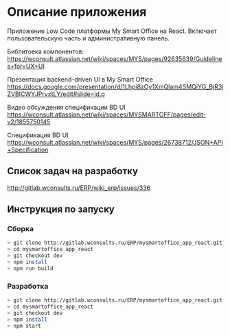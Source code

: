 # Описание приложения

Приложение Low Code платформы My Smart Office на React. Включает пользовательскую часть и административную панель.

Библитоека компонентов:
<https://wconsult.atlassian.net/wiki/spaces/MYS/pages/92635639/Guidelines+for+UX+UI>

Презентация backend-driven UI в My Smart Office
<https://docs.google.com/presentation/d/1Lhpi8zOy1XmQlam4SMQiYG_BjR3jZVBICWYJPrvxtLY/edit#slide=id.p>

Видео обсуждения спецификации BD UI
<https://wconsult.atlassian.net/wiki/spaces/MYSMARTOFF/pages/edit-v2/1855750145>

Спецификация BD UI
<https://wconsult.atlassian.net/wiki/spaces/MYS/pages/26738712/JSON+API+Specification>

## Список задач на разработку

<http://gitlab.wconsults.ru/ERP/wiki_erp/issues/336>

## Инструкция по запуску

### Сборка

```bash
> git clone http://gitlab.wconsults.ru/ERP/mysmartoffice_app_react.git
> cd mysmartoffice_app_react
> git checkout dev
> npm install
> npm run build
```

### Разработка

```bash
> git clone http://gitlab.wconsults.ru/ERP/mysmartoffice_app_react.git
> cd mysmartoffice_app_react
> git checkout dev
> npm install
> npm start
```
